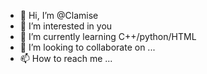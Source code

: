 - 👋 Hi, I’m @Clamise
- 👀 I’m interested in you
- 🌱 I’m currently learning C++/python/HTML
- 💞️ I’m looking to collaborate on ...
- 📫 How to reach me ...

<!---
Clamise/Clamise is a ✨ special ✨ repository because its `README.md` (this file) appears on your GitHub profile.
You can click the Preview link to take a look at your changes.
--->
